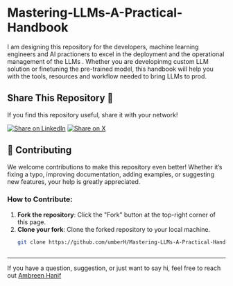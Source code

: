 # Mastering-LLMs-A-Practical-Handbook
I am designing this repository for the developers, machine learning engineers and AI practioners to excel in the deployment and the operational management of the LLMs . Whether you are developinmg custom LLM solution or finetuning the pre-trained model, this handbook will help you with the tools, resources and workflow needed to bring LLMs to prod.


## Share This Repository 🚀

If you find this repository useful, share it with your network!

[![Share on LinkedIn](https://img.shields.io/badge/Share_on-LinkedIn-0A66C2?style=for-the-badge&logo=linkedin&logoColor=white)](https://www.linkedin.com/shareArticle?mini=true&url=https://github.com/YourUsername/YourRepository&title=Mastering%20LLMs:%20A%20Practical%20Handbook&summary=Check%20out%20this%20handbook%20focused%20on%20LLM%20deployment%20and%20MLOps.&source=LinkedIn) [![Share on X](https://img.shields.io/badge/Share_on-X-000000?style=for-the-badge&logo=x&logoColor=white)](https://twitter.com/intent/tweet?url=https://github.com/YourUsername/YourRepository&text=Check%20out%20Mastering%20LLMs:%20A%20Practical%20Handbook%20for%20LLM%20deployment%20and%20MLOps!%20%23AI%20%23MachineLearning)



## 🤝 Contributing

We welcome contributions to make this repository even better! Whether it’s fixing a typo, improving documentation, adding examples, or suggesting new features, your help is greatly appreciated.

### How to Contribute:
1. **Fork the repository**: Click the "Fork" button at the top-right corner of this page.
2. **Clone your fork**: Clone the forked repository to your local machine.
   ```bash
   git clone https://github.com/umberH/Mastering-LLMs-A-Practical-Handbook.git



--- 

If you have a question, suggestion, or just want to say hi, feel free to reach out [Ambreen Hanif](https:\\www.linkedin.com\in\ambreen16)
